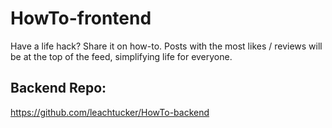 # HowTo-frontend
Have a life hack? Share it on how-to. Posts with the most likes / reviews will be at the top of the feed, simplifying life for everyone.

## Backend Repo:
https://github.com/leachtucker/HowTo-backend
